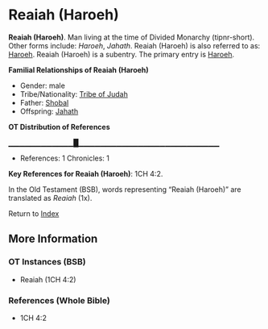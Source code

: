 # Reaiah (Haroeh)
**Reaiah (Haroeh)**. 
Man living at the time of Divided Monarchy (tipnr-short). 
Other forms include: 
*Haroeh*, *Jahath*. 
Reaiah (Haroeh) is also referred to as: 
[Haroeh](Haroeh.md). 
Reaiah (Haroeh) is a subentry. The primary entry is 
[Haroeh](Haroeh.md). 




**Familial Relationships of Reaiah (Haroeh)**


* Gender: male
* Tribe/Nationality: [Tribe of Judah](../../../groups/md/acai/Judah.md)
* Father: [Shobal](Shobal.2.md)
* Offspring: [Jahath](Jahath.md)


**OT Distribution of References**

▁▁▁▁▁▁▁▁▁▁▁▁█▁▁▁▁▁▁▁▁▁▁▁▁▁▁▁▁▁▁▁▁▁▁▁▁▁▁
* References: 1 Chronicles: 1



**Key References for Reaiah (Haroeh)**: 
1CH 4:2. 


In the Old Testament (BSB), words representing “Reaiah (Haroeh)” are translated as 
*Reaiah* (1x). 




Return to [Index](00-Index.md)

## More Information

### OT Instances (BSB)

* Reaiah (1CH 4:2)



### References (Whole Bible)

* 1CH 4:2



